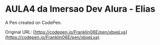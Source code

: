 # AULA4 da Imersao Dev Alura - Elias

A Pen created on CodePen.

Original URL: [https://codepen.io/Franklin06E/pen/xbxeLya](https://codepen.io/Franklin06E/pen/xbxeLya).

